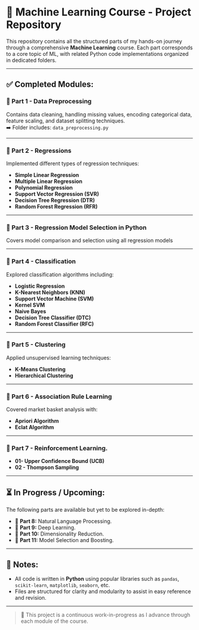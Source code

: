 # 🧠 Machine Learning Course - Project Repository

This repository contains all the structured parts of my hands-on journey through a comprehensive **Machine Learning** course. Each part corresponds to a core topic of ML, with related Python code implementations organized in dedicated folders.

---

## ✅ Completed Modules:

### 📁 Part 1 - Data Preprocessing
Contains data cleaning, handling missing values, encoding categorical data, feature scaling, and dataset splitting techniques.  
➡️ Folder includes: `data_preprocessing.py`

---

### 📁 Part 2 - Regressions
Implemented different types of regression techniques:
- **Simple Linear Regression**
- **Multiple Linear Regression**
- **Polynomial Regression**
- **Support Vector Regression (SVR)**
- **Decision Tree Regression (DTR)**
- **Random Forest Regression (RFR)**

---

### 📁 Part 3 - Regression Model Selection in Python
Covers model comparison and selection using all regression models

---

### 📁 Part 4 - Classification
Explored classification algorithms including:
- **Logistic Regression**
- **K-Nearest Neighbors (KNN)**
- **Support Vector Machine (SVM)**
- **Kernel SVM**
- **Naive Bayes**
- **Decision Tree Classifier (DTC)**
- **Random Forest Classifier (RFC)**

---

### 📁 Part 5 - Clustering
Applied unsupervised learning techniques:
- **K-Means Clustering**
- **Hierarchical Clustering**

---

### 📁 Part 6 - Association Rule Learning
Covered market basket analysis with:
- **Apriori Algorithm**
- **Eclat Algorithm**


---

### 📁 Part 7 -  Reinforcement Learning. 

- **01- Upper Confidence Bound (UCB)**
- **02 - Thompson Sampling**

---

## ⏳ In Progress / Upcoming:

The following parts are available but yet to be explored in-depth:

- 📁 **Part 8:** Natural Language Processing.  
- 📁 **Part 9:** Deep Learning.  
- 📁 **Part 10:** Dimensionality Reduction.  
- 📁 **Part 11:** Model Selection and Boosting.  

---

## 📌 Notes:
- All code is written in **Python** using popular libraries such as `pandas`, `scikit-learn`, `matplotlib`, `seaborn`, etc.
- Files are structured for clarity and modularity to assist in easy reference and revision.

---

> 🚀 This project is a continuous work-in-progress as I advance through each module of the course.

